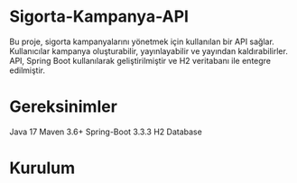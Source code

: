# Sigorta-Kampanya-API
Bu proje, sigorta kampanyalarını yönetmek için kullanılan bir API sağlar. Kullanıcılar kampanya oluşturabilir, yayınlayabilir ve yayından kaldırabilirler. 
API, Spring Boot kullanılarak geliştirilmiştir ve H2 veritabanı ile entegre edilmiştir.

# Gereksinimler
Java 17
Maven 3.6+
Spring-Boot 3.3.3
H2 Database

# Kurulum
